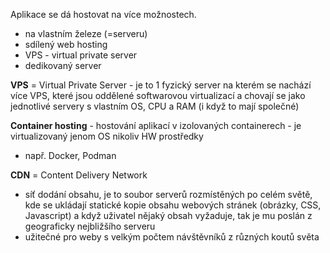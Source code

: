 Aplikace se dá hostovat na více možnostech. 
- na vlastním železe (=serveru)
- sdílený web hosting
- VPS - virtual private server
- dedikovaný server

**VPS** = Virtual Private Server - je to 1 fyzický server na kterém se nachází více VPS, které jsou oddělené softwarovou virtualizací a chovají se jako jednotlivé servery s vlastním OS, CPU a RAM (i když to mají společné)

**Container hosting** - hostování aplikací v izolovaných containerech - je virtualizovaný jenom OS nikoliv HW prostředky
- např. Docker, Podman

**CDN** = Content Delivery Network
- síť dodání obsahu, je to soubor serverů rozmístěných po celém světě, kde se ukládají statické kopie obsahu webových stránek (obrázky, CSS, Javascript) a když uživatel nějaký obsah vyžaduje, tak je mu poslán z geograficky nejbližšího serveru
- užitečné pro weby s velkým počtem návštěvníků z různých koutů světa